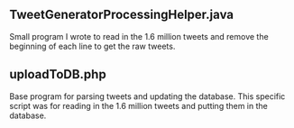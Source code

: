 ## TweetGeneratorProcessingHelper.java
Small program I wrote to read in the 1.6 million tweets and remove the beginning of each line to get the raw tweets.

## uploadToDB.php
Base program for parsing tweets and updating the database. This specific script was for reading in the 1.6 million tweets and putting them in the database.
